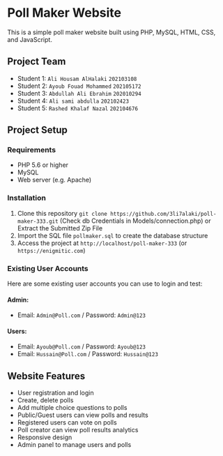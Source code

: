 # Poll Maker Website

This is a simple poll maker website built using PHP, MySQL, HTML, CSS, and JavaScript.

## Project Team

- Student 1: `Ali Housam AlHalaki` `202103108`
- Student 2: `Ayoub Fouad Mohammed` `202105172`
- Student 3: `Abdullah Ali Ebrahim` `202010294`
- Student 4: `Ali sami abdulla` `202102423`
- Student 5: `Rashed Khalaf Nazal` `202104676`

## Project Setup

### Requirements

- PHP 5.6 or higher
- MySQL
- Web server (e.g. Apache)

### Installation

1. Clone this repository `git clone https://github.com/3li7alaki/poll-maker-333.git` (Check db Credentials in Models/connection.php) or Extract the Submitted Zip File
2. Import the SQL file `pollmaker.sql` to create the database structure
3. Access the project at `http://localhost/poll-maker-333` (or `https://enigmitic.com`)

### Existing User Accounts

Here are some existing user accounts you can use to login and test:

#### Admin:
- Email: `Admin@Poll.com` / Password: `Admin@123`

#### Users:
- Email: `Ayoub@Poll.com` / Password: `Ayoub@123`
- Email: `Hussain@Poll.com` / Password: `Hussain@123`

## Website Features

- User registration and login
- Create, delete polls
- Add multiple choice questions to polls
- Public/Guest users can view polls and results
- Registered users can vote on polls
- Poll creator can view poll results analytics
- Responsive design
- Admin panel to manage users and polls